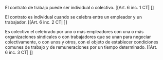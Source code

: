 El contrato de trabajo puede ser individual o colectivo. [[Art. 6 inc. 1 CT| ]]

El contrato es individual cuando se celebra entre un empleador y un trabajador. [[Art. 6 inc. 2 CT| ]]

Es colectivo el celebrado por uno o más empleadores con una o más organizaciones sindicales o con trabajadores que se unan para negociar colectivamente, o con unos y otros, con el objeto de establecer condiciones comunes de trabajo y de remuneraciones por un tiempo determinado. [[Art. 6 inc. 3 CT| ]]